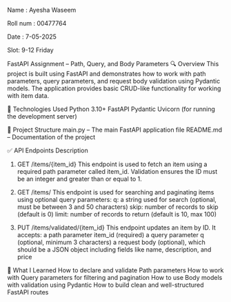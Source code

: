 Name : Ayesha Waseem

Roll num : 00477764

Date : 7-05-2025

Slot: 9-12 Friday
 
 FastAPI Assignment – Path, Query, and Body Parameters
🔍 Overview
This project is built using FastAPI and demonstrates how to work with path parameters, query parameters, and request body validation using Pydantic models.
The application provides basic CRUD-like functionality for working with item data.


🚀 Technologies Used
Python 3.10+
FastAPI
Pydantic
Uvicorn (for running the development server)


📁 Project Structure
main.py – The main FastAPI application file
README.md – Documentation of the project



✅ API Endpoints Description
1. GET /items/{item_id}
This endpoint is used to fetch an item using a required path parameter called item_id. Validation ensures the ID must be an
integer and greater than or equal to 1.

2. GET /items/
This endpoint is used for searching and paginating items using optional query parameters:
q: a string used for search (optional, must be between 3 and 50 characters)
skip: number of records to skip (default is 0)
limit: number of records to return (default is 10, max 100)

3. PUT /items/validated/{item_id}
This endpoint updates an item by ID. It accepts:
a path parameter item_id (required)
a query parameter q (optional, minimum 3 characters)
a request body (optional), which should be a JSON object including fields like name, description, and price



📘 What I Learned
How to declare and validate Path parameters
How to work with Query parameters for filtering and pagination
How to use Body models with validation using Pydantic
How to build clean and well-structured FastAPI routes
